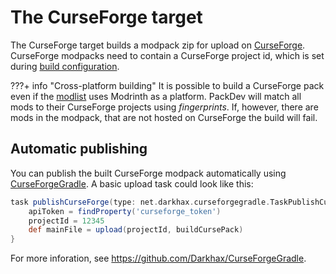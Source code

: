 # The CurseForge target

The CurseForge target builds a modpack zip for upload on [CurseForge](https://www.curseforge.com/minecraft/modpacks).
CurseForge modpacks need to contain a CurseForge project id, which is set during [build configuration](../modpack/configuration.md).


???+ info "Cross-platform building"
     It is possible to build a CurseForge pack even if the [modlist](../modpack/modlist.md) uses Modrinth as a platform.
     PackDev will match all mods to their CurseForge projects using *fingerprints*.
     If, however, there are mods in the modpack, that are not hosted on CurseForge the build will fail.

## Automatic publishing

You can publish the built CurseForge modpack automatically using [CurseForgeGradle](https://github.com/Darkhax/CurseForgeGradle).
A basic upload task could look like this:

```groovy
task publishCurseForge(type: net.darkhax.curseforgegradle.TaskPublishCurseForge) {
    apiToken = findProperty('curseforge_token')
    projectId = 12345
    def mainFile = upload(projectId, buildCursePack)
}
```

For more inforation, see <https://github.com/Darkhax/CurseForgeGradle>.
